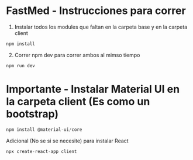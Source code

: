 # FastMed - Instrucciones para correr

1. Instalar todos los modules que faltan en la carpeta base y en la carpeta client
```javascript
npm install
```

2. Correr npm dev para correr ambos al mimso tiempo
```javascript
npm run dev
```

# Importante - Instalar Material UI en la carpeta client (Es como un bootstrap)
```javascript
npm install @material-ui/core
```

Adicional (No se si se necesite) para instalar React
```javascript
npx create-react-app client
```
